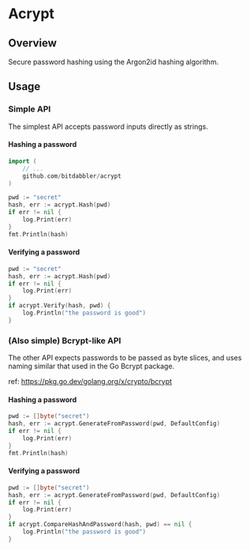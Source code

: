 # Acrypt

## Overview

Secure password hashing using the Argon2id hashing algorithm.

## Usage

### Simple API

The simplest API accepts password inputs directly as strings.

#### Hashing a password

```go
import (
    // ...
    github.com/bitdabbler/acrypt
)
```
```go
pwd := "secret"
hash, err := acrypt.Hash(pwd)
if err != nil {
    log.Print(err)
}
fmt.Println(hash)
```

#### Verifying a password

```go
pwd := "secret"
hash, err := acrypt.Hash(pwd)
if err != nil {
    log.Print(err)
}
if acrypt.Verify(hash, pwd) {
    log.Println("the password is good")
}
```

### (Also simple) Bcrypt-like API

The other API expects passwords to be passed as byte slices, and uses naming similar that used in the Go Bcrypt package.

ref: https://pkg.go.dev/golang.org/x/crypto/bcrypt

#### Hashing a password

```go
pwd := []byte("secret")
hash, err := acrypt.GenerateFromPassword(pwd, DefaultConfig)
if err != nil {
    log.Print(err)
}
fmt.Println(hash)
```

#### Verifying a password

```go
pwd := []byte("secret")
hash, err := acrypt.GenerateFromPassword(pwd, DefaultConfig)
if err != nil {
    log.Print(err)
}
if acrypt.CompareHashAndPassword(hash, pwd) == nil {
    log.Println("the password is good")
}
```
